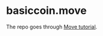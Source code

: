 # basiccoin.move

The repo goes through [Move tutorial](https://github.com/move-language/move/tree/main/language/documentation/tutorial).